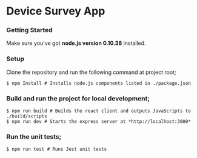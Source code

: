 # Device Survey App


### Getting Started
Make sure you've got **node.js version 0.10.38** installed.

### Setup
Clone the repository and run the following command at project root;
```shell
$ npm Install # Installs node.js components listed in ./package.json
```

### Build and run the project for local development;
```shell
$ npm run build # Builds the react client and outputs JavaScripts to ./build/scripts
$ npm run dev # Starts the express server at *http://localhost:3000*
```

### Run the unit tests;
```shell
$ npm run test # Runs Jest unit tests
```

